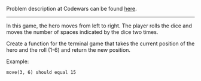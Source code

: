 Problem description at Codewars can be found
[here](https://www.codewars.com/kata/563a631f7cbbc236cf0000c2/train/python).

-------------

In this game, the hero moves from left to right. The player rolls the dice and moves the number of
spaces indicated by the dice two times.
<br>

Create a function for the terminal game that takes the current position of the hero and the roll
(1-6) and return the new position.
<br>

Example:
```
move(3, 6) should equal 15
```
